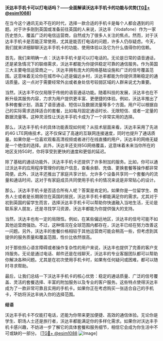 **沃达丰手机卡可以打电话吗？——全面解读沃达丰手机卡的功能与优势[[TG💪+ @esim1088](https://t.me/s/esim1088)]**

在当今这个通讯无处不在的时代，选择一款合适的手机卡是每个人都会遇到的问题。对于许多刚到英国或准备前往英国的人来说，沃达丰（Vodafone）作为一家历史悠久、覆盖广泛的电信运营商，自然成为了很多人关注的焦点。然而，对于沃达丰手机卡是否能正常使用，尤其是能否打电话的问题，许多人仍存疑虑。今天，我们就来详细聊聊沃达丰手机卡的功能、使用体验以及它为什么值得你的信赖。

首先，我们来明确一点：沃达丰手机卡是可以打电话的。无论是日常的语音通话，还是紧急情况下的联络需求，沃达丰都能为你提供稳定可靠的通信服务。作为英国三大主要电信运营商之一，沃达丰拥有庞大的网络基础设施和广泛的信号覆盖范围。这意味着无论你在城市中心还是偏远乡村，沃达丰都能为你提供清晰稳定的通话质量。这一点对于需要经常外出或者身处信号较弱区域的人群来说尤为重要。

当然，沃达丰不仅仅局限于传统的语音通话功能。随着科技的发展，沃达丰也在不断升级其服务内容，力求为用户提供更丰富、更便捷的体验。例如，沃达丰推出了多种套餐计划，涵盖了语音通话、短信以及数据流量等多个方面。用户可以根据自己的实际需求选择适合的套餐，比如每月固定通话时长、无限短信、或者一定量的数据流量等。这种灵活性让沃达丰手机卡成为了一个非常实用的选择。

那么，沃达丰手机卡的具体功能表现如何呢？从技术层面来看，沃达丰采用了先进的4G LTE网络技术，这不仅保证了高速的互联网连接速度，同时也提升了通话质量。如果你是一位喜欢观看高清视频或者进行在线直播的用户，沃达丰的网络无疑是一个绝佳的选择。此外，沃达丰还支持5G网络覆盖，这意味着未来当你所在的地区支持5G时，你将享受到更快的速度和更低的延迟。

除了基础的通话功能外，沃达丰手机卡还提供了许多附加的服务。比如，你可以通过沃达丰的应用程序管理你的账户信息，查看余额、充值、更换套餐等操作都非常简便。此外，沃达丰还推出了家庭共享计划，允许多个设备共享同一个套餐内的流量和通话时间，这对于有家庭成员共同使用手机卡的情况来说是非常贴心的设计。

那么，沃达丰手机卡是否适合所有人呢？答案是肯定的。如果你是一位留学生、商务人士或者是长期居住在英国的居民，沃达丰手机卡都能满足你的需求。尤其对于初到英国的留学生而言，选择沃达丰手机卡可以帮助你快速融入当地生活，无论是联系家人朋友，还是寻找学习资源，沃达丰都能为你提供强大的支持。

当然，沃达丰也有一定的局限性。例如，在某些偏远地区，沃达丰的信号可能不如其他运营商强劲。不过，这种情况在全球范围内都存在，沃达丰已经在努力改善这一问题。另外，沃达丰的套餐价格相较于其他运营商可能会稍高一些，但考虑到其提供的服务质量和覆盖范围，性价比依然很高。

对于那些担心语言障碍或者操作复杂性的用户来说，沃达丰也提供了完善的客户支持服务。无论是通过电话、邮件还是在线聊天，沃达丰的专业客服团队都可以帮助你解决各种问题。尤其是在初次使用手机卡时，如果有任何疑问或困难，都可以随时寻求帮助。

最后，让我们总结一下沃达丰手机卡的核心优势：稳定的通话质量、广泛的信号覆盖、灵活的套餐选择、丰富的附加服务以及专业的客户服务。这些特点使得沃达丰成为了一款非常可靠且实用的手机卡。如果你正在考虑购买一张适合自己的手机卡，不妨将沃达丰纳入你的选择范围。

**结语**

沃达丰手机卡不仅能打电话，还能为你带来更加便捷、高效的通信体验。无论你是学生、职场人士还是旅行者，沃达丰都能满足你的多样化需求。如果你对沃达丰手机卡感兴趣，不妨进一步了解它的具体套餐和服务细节，相信它会成为你生活中不可或缺的一部分。 [[TG💪+ @esim1088](https://t.me/s/esim1088) ![Image](https://i.postimg.cc/4NQfJmqS/Snipaste-2025-05-13-00-14-12.png)]